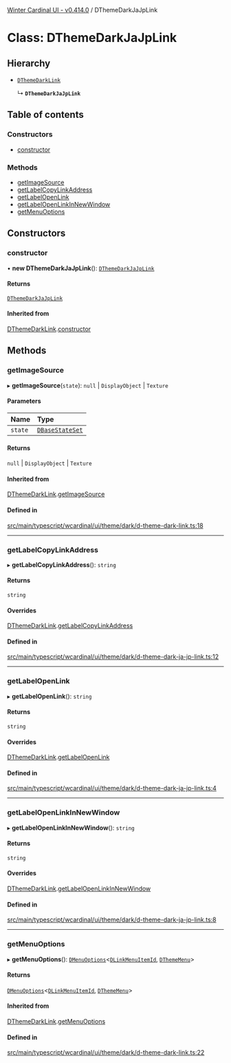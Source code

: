 [Winter Cardinal UI - v0.414.0](../index.md) / DThemeDarkJaJpLink

# Class: DThemeDarkJaJpLink

## Hierarchy

- [`DThemeDarkLink`](DThemeDarkLink.md)

  ↳ **`DThemeDarkJaJpLink`**

## Table of contents

### Constructors

- [constructor](DThemeDarkJaJpLink.md#constructor)

### Methods

- [getImageSource](DThemeDarkJaJpLink.md#getimagesource)
- [getLabelCopyLinkAddress](DThemeDarkJaJpLink.md#getlabelcopylinkaddress)
- [getLabelOpenLink](DThemeDarkJaJpLink.md#getlabelopenlink)
- [getLabelOpenLinkInNewWindow](DThemeDarkJaJpLink.md#getlabelopenlinkinnewwindow)
- [getMenuOptions](DThemeDarkJaJpLink.md#getmenuoptions)

## Constructors

### constructor

• **new DThemeDarkJaJpLink**(): [`DThemeDarkJaJpLink`](DThemeDarkJaJpLink.md)

#### Returns

[`DThemeDarkJaJpLink`](DThemeDarkJaJpLink.md)

#### Inherited from

[DThemeDarkLink](DThemeDarkLink.md).[constructor](DThemeDarkLink.md#constructor)

## Methods

### getImageSource

▸ **getImageSource**(`state`): ``null`` \| `DisplayObject` \| `Texture`

#### Parameters

| Name | Type |
| :------ | :------ |
| `state` | [`DBaseStateSet`](../interfaces/DBaseStateSet.md) |

#### Returns

``null`` \| `DisplayObject` \| `Texture`

#### Inherited from

[DThemeDarkLink](DThemeDarkLink.md).[getImageSource](DThemeDarkLink.md#getimagesource)

#### Defined in

[src/main/typescript/wcardinal/ui/theme/dark/d-theme-dark-link.ts:18](https://github.com/winter-cardinal/winter-cardinal-ui/blob/v0.414.0/src/main/typescript/wcardinal/ui/theme/dark/d-theme-dark-link.ts#L18)

___

### getLabelCopyLinkAddress

▸ **getLabelCopyLinkAddress**(): `string`

#### Returns

`string`

#### Overrides

[DThemeDarkLink](DThemeDarkLink.md).[getLabelCopyLinkAddress](DThemeDarkLink.md#getlabelcopylinkaddress)

#### Defined in

[src/main/typescript/wcardinal/ui/theme/dark/d-theme-dark-ja-jp-link.ts:12](https://github.com/winter-cardinal/winter-cardinal-ui/blob/v0.414.0/src/main/typescript/wcardinal/ui/theme/dark/d-theme-dark-ja-jp-link.ts#L12)

___

### getLabelOpenLink

▸ **getLabelOpenLink**(): `string`

#### Returns

`string`

#### Overrides

[DThemeDarkLink](DThemeDarkLink.md).[getLabelOpenLink](DThemeDarkLink.md#getlabelopenlink)

#### Defined in

[src/main/typescript/wcardinal/ui/theme/dark/d-theme-dark-ja-jp-link.ts:4](https://github.com/winter-cardinal/winter-cardinal-ui/blob/v0.414.0/src/main/typescript/wcardinal/ui/theme/dark/d-theme-dark-ja-jp-link.ts#L4)

___

### getLabelOpenLinkInNewWindow

▸ **getLabelOpenLinkInNewWindow**(): `string`

#### Returns

`string`

#### Overrides

[DThemeDarkLink](DThemeDarkLink.md).[getLabelOpenLinkInNewWindow](DThemeDarkLink.md#getlabelopenlinkinnewwindow)

#### Defined in

[src/main/typescript/wcardinal/ui/theme/dark/d-theme-dark-ja-jp-link.ts:8](https://github.com/winter-cardinal/winter-cardinal-ui/blob/v0.414.0/src/main/typescript/wcardinal/ui/theme/dark/d-theme-dark-ja-jp-link.ts#L8)

___

### getMenuOptions

▸ **getMenuOptions**(): [`DMenuOptions`](../interfaces/DMenuOptions.md)\<[`DLinkMenuItemId`](../index.md#dlinkmenuitemid), [`DThemeMenu`](../interfaces/DThemeMenu.md)\>

#### Returns

[`DMenuOptions`](../interfaces/DMenuOptions.md)\<[`DLinkMenuItemId`](../index.md#dlinkmenuitemid), [`DThemeMenu`](../interfaces/DThemeMenu.md)\>

#### Inherited from

[DThemeDarkLink](DThemeDarkLink.md).[getMenuOptions](DThemeDarkLink.md#getmenuoptions)

#### Defined in

[src/main/typescript/wcardinal/ui/theme/dark/d-theme-dark-link.ts:22](https://github.com/winter-cardinal/winter-cardinal-ui/blob/v0.414.0/src/main/typescript/wcardinal/ui/theme/dark/d-theme-dark-link.ts#L22)
